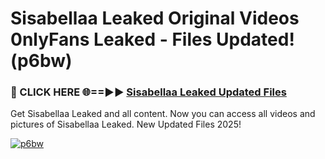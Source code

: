 # Sisabellaa Leaked Original Videos 0nlyFans Leaked - Files Updated! (p6bw)

<h3>🔴 CLICK HERE 🌐==►► <a href="https://tinyurl.com/ehrbuxhb" rel="nofollow">Sisabellaa Leaked Updated Files</a></h3>

Get Sisabellaa Leaked and all content. Now you can access all videos and pictures of Sisabellaa Leaked. New Updated Files 2025!

[![p6bw](https://i.imgur.com/lVYEuWS.gif)](https://tinyurl.com/ehrbuxhb)
